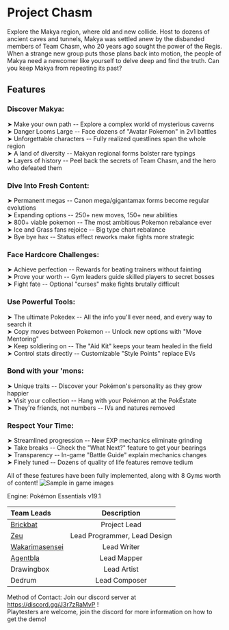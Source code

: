 # Project Chasm
Explore the Makya region, where old and new collide. Host to dozens of ancient caves and tunnels, Makya was settled anew by the disbanded members of Team Chasm, who 20 years ago sought the power of the Regis. When a strange new group puts those plans back into motion, the people of Makya need a newcomer like yourself to delve deep and find the truth. Can you keep Makya from repeating its past?

## Features​
### Discover Makya:
➤ Make your own path -- Explore a complex world of mysterious caverns  
➤ Danger Looms Large -- Face dozens of "Avatar Pokemon" in 2v1 battles  
➤ Unforgettable characters -- Fully realized questlines span the whole region  
➤ A land of diversity -- Makyan regional forms bolster rare typings  
➤ Layers of history -- Peel back the secrets of Team Chasm, and the hero who defeated them  

### Dive Into Fresh Content:
➤ Permanent megas -- Canon mega/gigantamax forms become regular evolutions  
➤ Expanding options -- 250+ new moves, 150+ new abilities  
➤ 800+ viable pokemon -- The most ambitious Pokemon rebalance ever  
➤ Ice and Grass fans rejoice -- Big type chart rebalance  
➤ Bye bye hax -- Status effect reworks make fights more strategic

### Face Hardcore Challenges:
➤ Achieve perfection -- Rewards for beating trainers without fainting  
➤ Prove your worth -- Gym leaders guide skilled players to secret bosses  
➤ Fight fate -- Optional "curses" make fights brutally difficult

### Use Powerful Tools:
➤ The ultimate Pokedex -- All the info you'll ever need, and every way to search it  
➤ Copy moves between Pokemon -- Unlock new options with "Move Mentoring"  
➤ Keep soldiering on -- The "Aid Kit" keeps your team healed in the field  
➤ Control stats directly -- Customizable "Style Points" replace EVs

### Bond with your 'mons:
➤ Unique traits -- Discover your Pokémon's personality as they grow happier  
➤ Visit your collection -- Hang with your Pokémon at the PokÉstate  
➤ They're friends, not numbers -- IVs and natures removed

### Respect Your Time:
➤ Streamlined progression -- New EXP mechanics eliminate grinding  
➤ Take breaks -- Check the "What Next?" feature to get your bearings    
➤ Transparency -- In-game "Battle Guide" explain mechanics changes  
➤ Finely tuned -- Dozens of quality of life features remove tedium


All of these features have been fully implemented, along with 8 Gyms worth of content!
![Sample in game images](https://cdn.discordapp.com/attachments/903083554777473077/1011628654960324628/new_advert_stitch.png)

Engine: Pokémon Essentials v19.1

| Team Leads      | Description |
| :---        |    :----:   |
|<a href="https://github.com/3rickbat">Brickbat</a>      | Project Lead|
|<a href="https://github.com/xeuorux">Zeu</a>   | Lead Programmer, Lead Design|
|<a href="https://github.com/wakarimasensei">Wakarimasensei</a>|Lead Writer|
|<a href="https://github.com/reinkejoel">Agentbla</a>|Lead Mapper|
|Drawingbox|Lead Artist|
|Dedrum|Lead Composer|

Method of Contact: Join our discord server at https://discord.gg/J3r7zRaMvP !  
Playtesters are welcome, join the discord for more information on how to get the demo!

